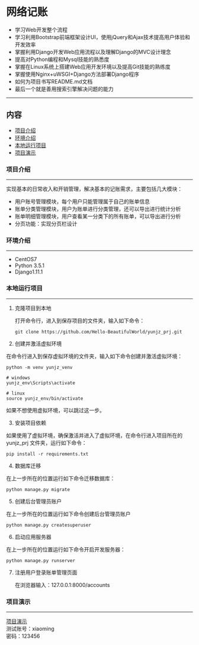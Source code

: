 # 网络记账
- 学习Web开发整个流程
- 学习利用Bootstrap前端框架设计UI，使用jQuery和Ajax技术提高用户体验和开发效率
- 掌握利用Django开发Web应用流程以及理解Django的MVC设计理念
- 提高对Python编程和Mysql技能的熟悉度
- 掌握在Linux系统上搭建Web应用开发环境以及提高Git技能的熟练度
- 掌握使用Nginx+uWSGI+Django方法部署Django程序
- 如何为项目书写README.md文档
- 最后一个就是善用搜索引擎解决问题的能力
***
## 内容
* [项目介绍](#项目介绍)
* [环境介绍](#环境介绍)
* [本地运行项目](#本地运行项目)
* [项目演示](#项目演示)

### 项目介绍
-----------
实现基本的日常收入和开销管理，解决基本的记账需求，主要包括几大模块：
* 用户账号管理模块，每个用户只能管理属于自己的账单信息
* 账单分类管理模块，用户为账单进行分类管理，还可以导出进行统计分析
* 账单明细管理模块，用户查看某一分类下的所有账单，可以导出进行分析
* 分页功能：实现分页栏设计

### 环境介绍
-----------
* CentOS7
* Python 3.5.1
* Django1.11.1
  
### 本地运行项目
-----------
1. 克隆项目到本地

   打开命令行，进入到保存项目的文件夹，输入如下命令：

   ```
   git clone https://github.com/Hello-BeautifulWorld/yunjz_prj.git
   ```
 2. 创建并激活虚拟环境

   在命令行进入到保存虚拟环境的文件夹，输入如下命令创建并激活虚拟环境：

   ```
   python -m venv yunjz_venv

   # windows
   yunjz_env\Scripts\activate

   # linux
   source yunjz_env/bin/activate
   ```

   如果不想使用虚拟环境，可以跳过这一步。
   
 3. 安装项目依赖

   如果使用了虚拟环境，确保激活并进入了虚拟环境，在命令行进入项目所在的 yunjz_prj 文件夹，运行如下命令：

   ```
   pip install -r requirements.txt
   ```
 4. 数据库迁移

   在上一步所在的位置运行如下命令迁移数据库：

   ```
   python manage.py migrate
   ```
 5. 创建后台管理员账户

   在上一步所在的位置运行如下命令创建后台管理员账户

   ```
   python manage.py createsuperuser
   ```
 6. 启动应用服务器

   在上一步所在的位置运行如下命令开启开发服务器：

   ```
   python manage.py runserver
   ```
7. 注册用户登录账单管理页面

   在浏览器输入：127.0.0.1:8000/accounts

### 项目演示
-----------
[项目演示](http://www.letmego.me/accounts)<br>
测试账号：xiaoming<br>
密码：123456



